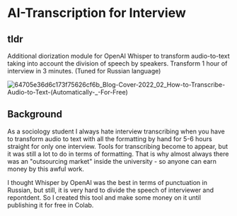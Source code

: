 # AI-Transcription for Interview
## tldr
Additional diorization module for OpenAI Whisper to transform audio-to-text taking into account the division of speech by speakers. Transform 1 hour of interview in 3 minutes. (Tuned for Russian language)

![64705e36d6c173f75626cf6b_Blog-Cover-2022_02_How-to-Transcribe-Audio-to-Text-(Automatically-_-For-Free)](https://github.com/tim-toothed/Portfolio_Projects/assets/148921597/b4f8126e-07db-49ba-817d-72ace834136e)

## Background
As a sociology student I always hate interview transcribing when you have to transform audio to text with all the formatting by hand for 5-6 hours straight for only one interview. Tools for transcribing become to appear, but it was still a lot to do in terms of formatting. That is why almost always there was an "outsourcing market" inside the university - so anyone can earn money by this awful work.  

I thought Whisper by OpenAI was the best in terms of punctuation in Russian, but still, it is very hard to divide the speech of interviewer and repontdent. So I created this tool and make some money on it until publishing it for free in Colab.
